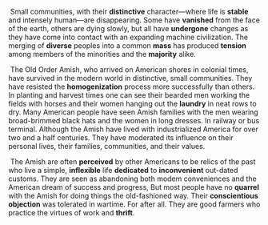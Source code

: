 ​		Small communities, with their **distinctive** character—where life is **stable** and intensely human—are disappearing. Some have **vanished** from the face of the earth, others are dying slowly, but all have **undergone** changes as they have come into contact with an expanding machine civilization. The merging of **diverse** peoples into a common **mass** has produced **tension** among members of the minorities and the **majority** alike.

​		The Old Order Amish, who arrived on American shores in colonial times, have survived in the modern world in distinctive, small communities. They have resisted the **homogenization** process more successfully than others. In planting and harvest times one can see their bearded men working the fields with horses and their women hanging out the **laundry** in neat rows to dry. Many American people have seen Amish families with the men wearing broad-brimmed black hats and the women in long dresses. In railway or bus terminal. Although the Amish have lived with industrialized America for over two and a half centuries. They have moderated its influence on their personal lives, their families, communities, and their values.

​		The Amish are often **perceived** by other Americans to be relics of the past who live a simple, **inflexible** life **dedicated** to **inconvenient** out-dated customs. They are seen as abandoning both modem conveniences and the American dream of success and progress, But most people have no **quarrel** with the Amish for doing things the old-fashioned way. Their **conscientious** **objection** was tolerated in wartime. For after all. They are good farmers who practice the virtues of work and **thrift**.



